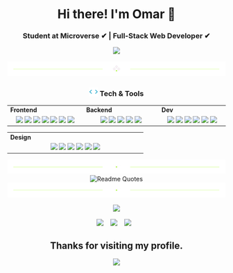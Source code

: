 <h1 align="center">     
Hi there! I'm Omar 👋       
                 
<h3 align="center">Student at Microverse ✔ | Full-Stack Web Developer ✔    
</h3>        
          
 <p align="center">     
    <img src="https://readme-typing-svg.herokuapp.com?color=00b2df&width=385&height=30&lines=Software+Developer;Open+to+new+opportunities+...&center=true"></a>
</p> 

<div align="center">
  <img src="https://github.com/Ofarouq310/Ofarouq310/blob/main/divider1.png" alt="divider"/>
</div> 

<h3 align="center"><img src="https://github.com/Ofarouq310/Ofarouq310/blob/main/code.gif" height="20"/> Tech & Tools</h3>

<div align="center" style="witdh:100%"> 
  <table>
    <tr>
      <td valign="center" width="100px"><b>Frontend<b></td>
      <td valign="center" width="100px"><b>Backend<b></td>
      <td valign="center" width="100px"><b>Dev<b></td>
    </tr>
    <tr>
      <td valign="center" align="center" width="300px">
        <img src="https://img.shields.io/badge/HTML-blue" /> 
        <img src="https://img.shields.io/badge/CSS-blue" />
        <img src="https://img.shields.io/badge/JavaScript-blue" />  
        <img src="https://img.shields.io/badge/TypeScript-blue" />
        <img src="https://img.shields.io/badge/React-blue" /> 
        <img src="https://img.shields.io/badge/Bootstrap-blue" /> 
        <img src="https://img.shields.io/badge/SASS-blue" /> 
      </td>      
      <td valign="center" align="center" width="300px">
        <img src="https://img.shields.io/badge/Ruby-blue" /> 
        <img src="https://img.shields.io/badge/Rails-blue" /> 
        <img src="https://img.shields.io/badge/Node.js-blue" /> 
        <img src="https://img.shields.io/badge/Python-blue" /> 
        <img src="https://img.shields.io/badge/Java-blue" /> 
      </td>
      <td valign="center" align="center" width="300px">
        <img src="https://img.shields.io/badge/ViteJS-blue" />
        <img src="https://img.shields.io/badge/Webpack-blue" /> 
        <img src="https://img.shields.io/badge/TDD-blue" /> 
        <img src="https://img.shields.io/badge/Jest-blue" /> 
        <img src="https://img.shields.io/badge/MySQL-blue" /> 
        <img src="https://img.shields.io/badge/PostgreSQL-blue" /> 
      </td>
    </tr>
  </table>
  
 <table>
    <tr>
      <td valign="center" width="100px"><b>Design<b></td>
    </tr>
    <tr>
     <td valign="center" align="center" width="300px">
       <img src="https://img.shields.io/badge/Adobe Photoshop-blue" /> 
       <img src="https://img.shields.io/badge/Adobe After Effects-blue" /> 
       <img src="https://img.shields.io/badge/Adobe Premiere Pro-blue" /> 
       <img src="https://img.shields.io/badge/Figma-blue" /> 
       <img src="https://img.shields.io/badge/WebGL-blue" /> 
       <img src="https://img.shields.io/badge/Three.js-blue" /> 
      </td>
    </tr>
  </table>
</div>

<div align="center">
  <img src="https://github.com/Ofarouq310/Ofarouq310/blob/main/divider2.png" alt="divider"/>
</div> 
          
<div align="center">
  <img src="https://quotes-github-readme.vercel.app/api?theme=algolia" alt="Readme Quotes"/>
</div> 

<div align="center">
  <img src="https://github.com/Ofarouq310/Ofarouq310/blob/main/divider2.png" alt="divider"/>
    
<!-- <p align="center">
   <img src="https://github-readme-stats.vercel.app/api?username=ofarouq310&show_icons=true&theme=tokyonight&hide_border=true" align="center" />
</p>  
 -->
 <p align = "center">
  <img src="https://github-readme-streak-stats.herokuapp.com?user=Ofarouq310&theme=tokyonight&hide_border=true">
</p>

<p align="center">
  <a href="mailto:Ofarouq310@gmail.com" target="_blank" rel="noopener noreferrer"><img src="https://img.icons8.com/fluency/2x/gmail-new.png"  width="50" /></a>
  &nbsp;&nbsp;
  <a href="https://www.linkedin.com/in/Ofarouq310/" target="_blank" rel="noopener noreferrer"><img src="https://img.icons8.com/color/2x/linkedin.png"  width="50" /></a>
  &nbsp;&nbsp;
  <a href="https://twitter.com/ofarouq310" target="_blank" rel="noopener noreferrer"><img src="https://img.icons8.com/color/2x/twitter.png"  width="50" /></a>
  &nbsp;&nbsp;
<!--   <a href="https://naruhito-kaide.netlify.app" target="_blank" rel="noopener noreferrer"><img src="https://img.icons8.com/nolan/2x/link.png"  width="50" /></a>
   -->
</p>

<h2 align="center"> Thanks for visiting my profile.</h2>
<p align="center">
  <img src="https://capsule-render.vercel.app/api?type=waving&color=gradient&height=65&section=footer"/>
</p>




